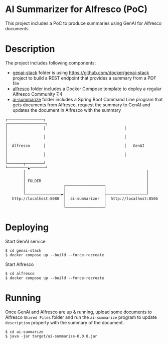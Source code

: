 # AI Summarizer for Alfresco (PoC)

This project includes a PoC to produce summaries using GenAI for Alfresco documents.

# Description

The project includes following components:

* [genai-stack](genai-stack) folder is using https://github.com/docker/genai-stack project to build a REST endpoint that provides a summary from a PDF file
* [alfresco](alfresco) folder includes a Docker Compose template to deploy a regular Alfresco Community 7.4
* [ai-summarize](ai-summarize) folder includes a Spring Boot Command Line program that gets documents from Alfresco, request the summary to GenAI and updates the document in Alfresco with the summary

```
┌────────────────┐                                   ┌─────────────────┐
│                │                                   │                 │
│                │                                   │                 │
│  Alfresco      │                                   │   GenAI         │
│                │                                   │                 │
└───────┬────────┘                                   └─────────▲───────┘
        │                                                      │
        │                                                      │
        │ FOLDER                                               │
        │                 ┌─────────────────┐                  │
        │                 │                 │                  │
        └────────────────►│                 ├──────────────────┘
   http://localhost:8080  │  ai-summarizer  │  http://localhost:8506
                          │                 │
                          └─────────────────┘
```

# Deploying

Start GenAI service

```
$ cd genai-stack
$ docker compose up --build --force-recreate
```

Start Alfresco

```
$ cd alfresco
$ docker compose up --build --force-recreate
```

# Running

Once GenAi and Alfresco are up & running, upload some documents to Alfresco `Shared Files` folder and run the `ai-summarize` program to update `description` property with the summary of the document.

```
$ cd ai-summarize
$ java -jar target/ai-summarize-0.0.8.jar
```